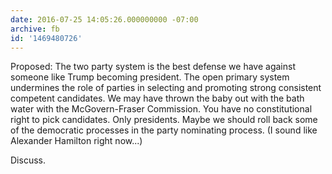 ```yaml
---
date: 2016-07-25 14:05:26.000000000 -07:00
archive: fb
id: '1469480726'
---
```


Proposed: The two party system is the best defense we have against someone like Trump becoming president. The open primary system undermines the role of parties in selecting and promoting strong consistent competent candidates. We may have thrown the baby out with the bath water with the McGovern-Fraser Commission. You have no constitutional right to pick candidates. Only presidents. Maybe we should roll back some of the democratic processes in the party nominating process. (I sound like Alexander Hamilton right now...)

Discuss.

